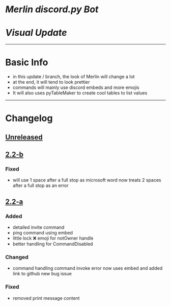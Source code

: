 # ***Merlin discord.py Bot***
# ***Visual Update***
---
# Basic Info
- in this update / branch, the look of Merlin will change a lot
- at the end, it will tend to look prettier
- commands will mainly use discord embeds and more emojis
- It will also uses pyTableMaker to create cool tables to list values

---

# Changelog
## [Unreleased]

## [2.2-b]
### Fixed
- will use 1 space after a full stop as microsoft word now treats 2 spaces after a full stop as an error

## [2.2-a]
### Added
- detailed invite command
- ping command using embed
- little lock :x: emoji for notOwner handle
- better handling for CommandDisabled
### Changed
- command handling command invoke error now uses embed and added link to github new bug issue
### Fixed
- removed print message content

[Unreleased]:   https://github.com/windowsboy111/Merlin-py/compare/2.2-b...HEAD
[2.2-b]:        https://github.com/windowsboy111/Merlin-py/compare/2.2.a...2.2-b
[2.2-a]:        https://github.com/windowsboy111/Merlin-py/tags/2.2-a